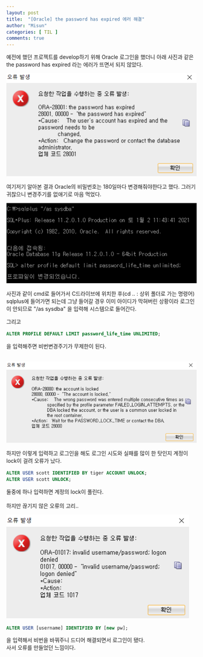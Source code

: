 ```yaml
---
layout: post
title:  "[Oracle] the password has expired 에러 해결"
author: "Misun"
categories: [ TIL ]
comments: true
---
```

예전에 했던 프로젝트를 develop하기 위해 Oracle 로그인을 했더니 아래 사진과 같은 the password has expired 라는 에러가 뜨면서 되지 않았다. <br />

![Image with caption](../img/Oracle/01.png "error")
<br />

여기저기 알아본 결과 Oracle의 비밀번호는 180일마다 변경해줘야한다고 했다. 그러기 귀찮으니 변경주기를 없애기로 마음 먹었다.<br>

![Image with caption](../img/Oracle/01_2.png "psd_life_time")

사진과 같이 cmd로 들어가서 C드라이브에 위치한 후(cd .. : 상위 폴더로 가는 명령어) sqlplus에 들어가면 되는데 그냥 들어갈 경우 이미 아이디가 막혀버린 상황이라 로그인이 안되므로 "/as sysdba" 을 입력해 시스템으로 들어간다.<br>

그리고 
```sql
ALTER PROFILE DEFAULT LIMIT password_life_time UNLIMITED;
```
을 입력해주면 비번변경주기가 무제한이 된다. <br> 
<br>

![Image with caption](../img/Oracle/02.png "lock_error")

하지만 이렇게 입력하고 로그인을 해도 로그인 시도와 실패를 많이 한 탓인지 계정이 lock이 걸려 오류가 났다.<br />

```sql
ALTER USER scott IDENTIFIED BY tiger ACCOUNT UNLOCK;
ALTER USER scott UNLOCK;
```
둘중에 하나 입력하면 계정의 lock이 풀린다.<br>
<br>
하지만 끊기지 않은 오류의 고리..<br>

![Image with caption](../img/Oracle/03.png "invalid_error")

```sql
ALTER USER [username] IDENTIFIED BY [new pw];
```
을 입력해서 비번을 바꿔주니 드디어 해결되면서 로그인이 됐다.<br>
사서 오류를 만들었던 느낌이다.<br>